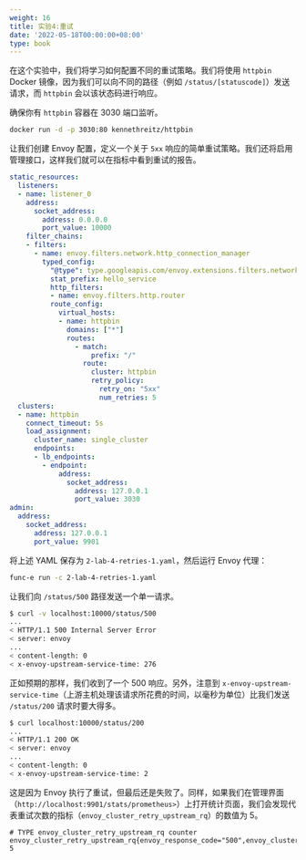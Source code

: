 ```yaml
---
weight: 16
title: 实验4:重试
date: '2022-05-18T00:00:00+08:00'
type: book
---
```


在这个实验中，我们将学习如何配置不同的重试策略。我们将使用 `httpbin` Docker 镜像，因为我们可以向不同的路径（例如 `/status/[statuscode]`）发送请求，而 `httpbin` 会以该状态码进行响应。

确保你有 `httpbin` 容器在 3030 端口监听。

```sh
docker run -d -p 3030:80 kennethreitz/httpbin
```

让我们创建 Envoy 配置，定义一个关于 `5xx` 响应的简单重试策略。我们还将启用管理接口，这样我们就可以在指标中看到重试的报告。

```yaml
static_resources:
  listeners:
  - name: listener_0
    address:
      socket_address:
        address: 0.0.0.0
        port_value: 10000
    filter_chains:
    - filters:
      - name: envoy.filters.network.http_connection_manager
        typed_config:
          "@type": type.googleapis.com/envoy.extensions.filters.network.http_connection_manager.v3.HttpConnectionManager
          stat_prefix: hello_service
          http_filters:
          - name: envoy.filters.http.router
          route_config:
            virtual_hosts:
            - name: httpbin
              domains: ["*"]
              routes:
                - match:
                    prefix: "/"
                  route:
                    cluster: httpbin
                    retry_policy:
                      retry_on: "5xx"
                      num_retries: 5
  clusters:
  - name: httpbin
    connect_timeout: 5s
    load_assignment:
      cluster_name: single_cluster
      endpoints:
      - lb_endpoints:
        - endpoint:
            address:
              socket_address:
                address: 127.0.0.1
                port_value: 3030
admin:
  address:
    socket_address:
      address: 127.0.0.1
      port_value: 9901
```

将上述 YAML 保存为 `2-lab-4-retries-1.yaml`，然后运行 Envoy 代理：

```sh
func-e run -c 2-lab-4-retries-1.yaml
```

让我们向 `/status/500` 路径发送一个单一请求。

```sh
$ curl -v localhost:10000/status/500
...
< HTTP/1.1 500 Internal Server Error
< server: envoy
...
< content-length: 0
< x-envoy-upstream-service-time: 276
```

正如预期的那样，我们收到了一个 500 响应。另外，注意到 `x-envoy-upstream-service-time`（上游主机处理该请求所花费的时间，以毫秒为单位）比我们发送 `/status/200` 请求时要大得多。

```sh
$ curl localhost:10000/status/200
...
< HTTP/1.1 200 OK
< server: envoy
...
< content-length: 0
< x-envoy-upstream-service-time: 2
```

这是因为 Envoy 执行了重试，但最后还是失败了。同样，如果我们在管理界面（`http://localhost:9901/stats/prometheus>`）上打开统计页面，我们会发现代表重试次数的指标（`envoy_cluster_retry_upstream_rq`）的数值为 5。

```
# TYPE envoy_cluster_retry_upstream_rq counter
envoy_cluster_retry_upstream_rq{envoy_response_code="500",envoy_cluster_name="httpbin"} 5
```
